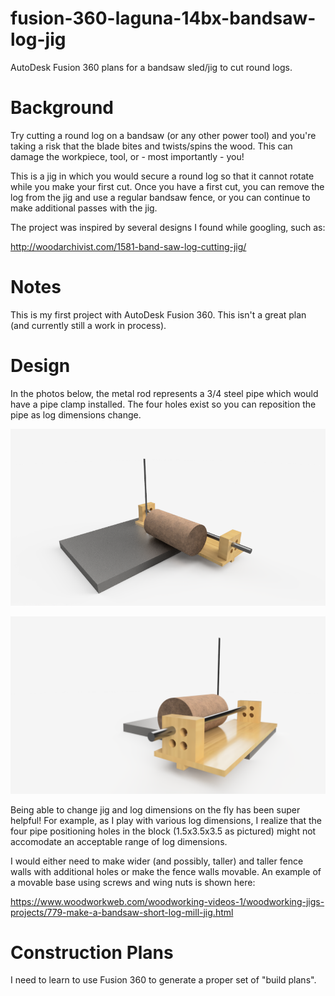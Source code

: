 # fusion-360-laguna-14bx-bandsaw-log-jig

AutoDesk Fusion 360 plans for a bandsaw sled/jig to cut round logs.

# Background

Try cutting a round log on a bandsaw (or any other power tool) and you're taking a risk that the blade bites and twists/spins the wood. This can damage the workpiece, tool, or - most importantly - you!

This is a jig in which you would secure a round log so that it cannot rotate while you make your first cut. Once you have a first cut, you can remove the log from the jig and use a regular bandsaw fence, or you can continue to make additional passes with the jig. 

The project was inspired by several designs I found while googling, such as: 

http://woodarchivist.com/1581-band-saw-log-cutting-jig/

# Notes

This is my first project with AutoDesk Fusion 360. This isn't a great plan (and currently still a work in process).

# Design

In the photos below, the metal rod represents a 3/4 steel pipe which would have a pipe clamp installed. The four holes exist so you can reposition the pipe as log dimensions change. 

![alt text](jig.png)


![alt text](jig2.png)

Being able to change jig and log dimensions on the fly has been super helpful! For example, as I play with various log dimensions, I realize that the four pipe positioning holes in the block (1.5x3.5x3.5 as pictured) might not accomodate an acceptable range of log dimensions. 

I would either need to make wider (and possibly, taller) and taller fence walls with additional holes or make the fence walls movable. An example of a movable base using screws and wing nuts is shown here: 

https://www.woodworkweb.com/woodworking-videos-1/woodworking-jigs-projects/779-make-a-bandsaw-short-log-mill-jig.html

# Construction Plans

I need to learn to use Fusion 360 to generate a proper set of "build plans".
